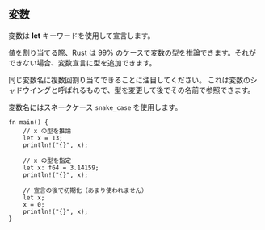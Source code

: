 ## 変数

変数は **let** キーワードを使用して宣言します。

値を割り当てる際、Rust は 99%
のケースで変数の型を推論できます。それができない場合、変数宣言に型を追加できます。

同じ変数名に複数回割り当てできることに注目してください。
これは変数のシャドウイングと呼ばれるもので、型を変更して後でその名前で参照できます。

変数名にはスネークケース `snake_case` を使用します。

```
fn main() {
    // x の型を推論
    let x = 13;
    println!("{}", x);

    // x の型を指定
    let x: f64 = 3.14159;
    println!("{}", x);

    // 宣言の後で初期化（あまり使われません）
    let x;
    x = 0;
    println!("{}", x);
}
```

